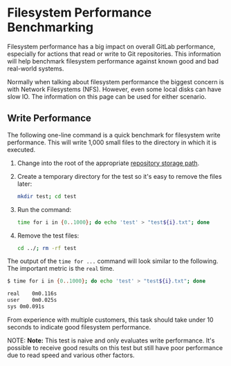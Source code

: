 # Filesystem Performance Benchmarking

Filesystem performance has a big impact on overall GitLab performance,
especially for actions that read or write to Git repositories. This information
will help benchmark filesystem performance against known good and bad real-world
systems.

Normally when talking about filesystem performance the biggest concern is
with Network Filesystems (NFS). However, even some local disks can have slow
IO. The information on this page can be used for either scenario.

## Write Performance

The following one-line command is a quick benchmark for filesystem write
performance. This will write 1,000 small files to the directory in which it is
executed.

1. Change into the root of the appropriate
   [repository storage path](../repository_storage_paths.md).
1. Create a temporary directory for the test so it's easy to remove the files later:

    ```sh
    mkdir test; cd test
    ```
1. Run the command:

    ```sh
    time for i in {0..1000}; do echo 'test' > "test${i}.txt"; done
    ```
1. Remove the test files:

   ```sh
   cd ../; rm -rf test
   ```

The output of the `time for ...` command will look similar to the following. The
important metric is the `real` time.

```sh
$ time for i in {0..1000}; do echo 'test' > "test${i}.txt"; done

real	0m0.116s
user	0m0.025s
sys	0m0.091s
```

From experience with multiple customers, this task should take under 10
seconds to indicate good filesystem performance. 

NOTE: **Note:**
This test is naive and only evaluates write performance. It's possible to 
receive good results on this test but still have poor performance due to read 
speed and various other factors. 
